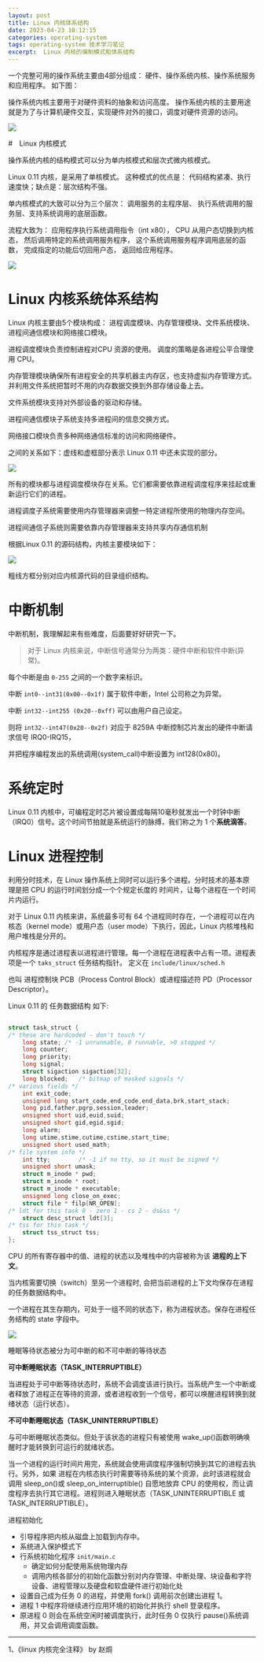 ```yaml
---
layout: post
title: Linux 内核体系结构
date: 2023-04-23 10:12:15
categories: operating-system
tags: operating-system 技术学习笔记
excerpt:  Linux 内核的编制模式和体系结构
---
```

 
 一个完整可用的操作系统主要由4部分组成： 硬件、操作系统内核、操作系统服务和应用程序。 如下图：

 操作系统内核主要用于对硬件资料的抽象和访问高度。 操作系统内核的主要用途就是为了与计算机硬件交互，实现硬件对外的接口，调度对硬件资源的访问。

![](/assets/operating-system/linux-kernel-2023-04-29-17-31-54.png) 


#　Linux 内核模式

操作系统内核的结构模式可以分为单内核模式和层次式微内核模式。 

Linux 0.11 内核，是采用了单核模式。 这种模式的优点是： 代码结构紧凑、执行速度快；缺点是：层次结构不强。

单内核模式的大致可以分为三个层次： 调用服务的主程序层、 执行系统调用的服务层、支持系统调用的底层函数。 

流程大致为： 应用程序执行系统调用指令（int x80）， CPU 从用户态切换到内核态， 然后调用特定的系统调用服务程序， 这个系统调用服务程序调用底层的函数， 完成指定的功能后切回用户态， 返回给应用程序。 

![](/assets/operating-system/linux-kernel-2023-04-29-17-46-28.png)

#  Linux 内核系统体系结构

Linux 内核主要由5个模块构成： 进程调度模块、内存管理模块、文件系统模块、进程间通信模块和网络接口模块。 

进程调度模块负责控制进程对CPU 资源的使用。 调度的策略是各进程公平合理使用 CPU。 

内存管理模块确保所有进程安全的共享机器主内存区，也支持虚拟内存管理方式。并利用文件系统把暂时不用的内存数据交换到外部存储设备上去。

文件系统模块支持对外部设备的驱动和存储。

进程间通信模块子系统支持多进程间的信息交换方式。

网络接口模块负责多种网络通信标准的访问和网络硬件。 

之间的关系如下：虚线和虚框部分表示 Linux 0.11 中还未实现的部分。

![](/assets/operating-system/linux-kernel-2023-04-29-17-58-38.png)


所有的模块都与进程调度模块存在关系。它们都需要依靠进程调度程序来挂起或重新运行它们的进程。

进程调度子系统需要使用内存管理器来调整一特定进程所使用的物理内存空间。

进程间通信子系统则需要依靠内存管理器来支持共享内存通信机制

根据Linux 0.11 的源码结构，内核主要模块如下：

![](/assets/operating-system/linux-kernel-2023-04-29_23-13-18.png)

粗线方框分别对应内核源代码的目录组织结构。


# 中断机制

中断机制，我理解起来有些难度，后面要好好研究一下。 

>对于 Linux 内核来说，中断信号通常分为两类：硬件中断和软件中断(异常)。

每个中断是由 `0-255` 之间的一个数字来标识。

中断 `int0--int31(0x00--0x1f)` 属于软件中断，Intel 公司称之为异常。

中断 `int32--int255 (0x20--0xff)` 可以由用户自己设定。

则将 `int32--int47(0x20--0x2f)` 对应于 8259A 中断控制芯片发出的硬件中断请求信号 IRQ0-IRQ15，

并把程序编程发出的系统调用(system_call)中断设置为 int128(0x80)。

# 系统定时

Linux 0.11 内核中，可编程定时芯片被设置成每隔10毫秒就发出一个时钟中断（IRQ0）信号。这个时间节拍就是系统运行的脉搏，我们称之为 1 个**系统滴答**。

# Linux 进程控制

利用分时技术，在 Linux 操作系统上同时可以运行多个进程。分时技术的基本原理是把 CPU 的运行时间划分成一个个规定长度的
时间片，让每个进程在一个时间片内运行。

对于 Linux 0.11 内核来讲，系统最多可有 64 个进程同时存在，一个进程可以在内核态（kernel mode）或用户态（user mode）下执行，因此，Linux
内核堆栈和用户堆栈是分开的。

内核程序是通过进程表以进程进行管理。每一个进程在进程表中占有一项。进程表项是一个 `taks_struct` 任务结构指针。 定义在 `include/linux/sched.h` 

也叫 进程控制块 PCB（Process Control Block）或进程描述符 PD（Processor Descriptor）。

Linux 0.11 的 任务数据结构 如下:

```c

struct task_struct {
/* these are hardcoded - don't touch */
	long state;	/* -1 unrunnable, 0 runnable, >0 stopped */
	long counter;
	long priority;
	long signal;
	struct sigaction sigaction[32];
	long blocked;	/* bitmap of masked signals */
/* various fields */
	int exit_code;
	unsigned long start_code,end_code,end_data,brk,start_stack;
	long pid,father,pgrp,session,leader;
	unsigned short uid,euid,suid;
	unsigned short gid,egid,sgid;
	long alarm;
	long utime,stime,cutime,cstime,start_time;
	unsigned short used_math;
/* file system info */
	int tty;		/* -1 if no tty, so it must be signed */
	unsigned short umask;
	struct m_inode * pwd;
	struct m_inode * root;
	struct m_inode * executable;
	unsigned long close_on_exec;
	struct file * filp[NR_OPEN];
/* ldt for this task 0 - zero 1 - cs 2 - ds&ss */
	struct desc_struct ldt[3];
/* tss for this task */
	struct tss_struct tss;
};
```

CPU 的所有寄存器中的值、进程的状态以及堆栈中的内容被称为该 **进程的上下文**。

当内核需要切换（switch）至另一个进程时, 会把当前进程的上下文均保存在进程的任务数据结构中。

 一个进程在其生存期内，可处于一组不同的状态下，称为进程状态。保存在进程任务结构的 state 字段中。

![](/assets/operating-system/linux-kernel-_2023-05-01-16-41-11.png)

睡眠等待状态被分为可中断的和不可中断的等待状态

**可中断睡眠状态（TASK_INTERRUPTIBLE）**

当进程处于可中断等待状态时，系统不会调度该进行执行。当系统产生一个中断或者释放了进程正在等待的资源，或者进程收到一个信号，都可以唤醒进程转换到就绪状态（运行状态）。

**不可中断睡眠状态（TASK_UNINTERRUPTIBLE）**

与可中断睡眠状态类似。但处于该状态的进程只有被使用 wake_up()函数明确唤醒时才能转换到可运行的就绪状态。

当一个进程的运行时间片用完，系统就会使用调度程序强制切换到其它的进程去执行。另外，如果
进程在内核态执行时需要等待系统的某个资源，此时该进程就会调用 sleep_on()或 sleep_on_interruptible()
自愿地放弃 CPU 的使用权，而让调度程序去执行其它进程。进程则进入睡眠状态（TASK_UNINTERRUPTIBLE 或 TASK_INTERRUPTIBLE）。

进程初始化

- 引导程序把内核从磁盘上加载到内存中。 
- 系统进入保护模式下
- 行系统初始化程序 `init/main.c`
    - 确定如何分配使用系统物理内存
    - 调用内核各部分的初始化函数分别对内存管理、中断处理、块设备和字符设备、进程管理以及硬盘和软盘硬件进行初始化处
- 设置自己成为任务 0 的进程，并使用 fork() 调用前次创建出进程 1。
- 进程 1 中程序将继续进行应用环境的初始化并执行 shell 登录程序。
- 原进程 0 则会在系统空闲时被调度执行，此时任务 0 仅执行 pause()系统调用，并又会调用调度函数。


 ---

 1、《linux 内核完全注释》 by 赵烔